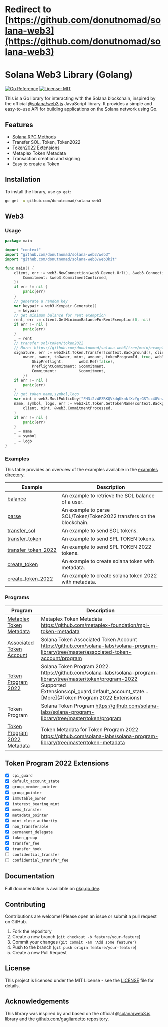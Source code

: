 # Redirect to [https://github.com/donutnomad/solana-web3](https://github.com/donutnomad/solana-web3)

# Solana Web3 Library (Golang)

[![Go Reference](https://pkg.go.dev/badge/github.com/donutnomad/solana-web3.svg)](https://pkg.go.dev/github.com/donutnomad/solana-web3)
[![License: MIT](https://img.shields.io/badge/License-MIT-blue.svg)](LICENSE)

This is a Go library for interacting with the Solana blockchain, inspired by the
official [@solana/web3.js](https://github.com/solana-labs/solana-web3.js) JavaScript library. It provides a simple and
easy-to-use API for building applications on the Solana network using Go.

## Features

- [Solana RPC Methods](https://solana.com/docs/rpc/http/)
- Transfer SOL, Token, Token2022
- Token2022 Extensions
- Metaplex Token Metadata
- Transaction creation and signing
- Easy to create a Token

## Installation

To install the library, use `go get`:

```sh
go get -u github.com/donutnomad/solana-web3
```

## Web3

### Usage

```go
package main

import "context"
import "github.com/donutnomad/solana-web3/web3"
import "github.com/donutnomad/solana-web3/web3kit"

func main() {
	client, err := web3.NewConnection(web3.Devnet.Url(), &web3.ConnectionConfig{
		Commitment: &web3.CommitmentConfirmed,
	})
	if err != nil {
		panic(err)
	}
	// generate a random key
	var keypair = web3.Keypair.Generate()
	_ = keypair
	// get minimum balance for rent exemption
	rent, err := client.GetMinimumBalanceForRentExemption(0, nil)
	if err != nil {
		panic(err)
	}
	_ = rent
	// transfer sol/token/token2022
	// More: https://github.com/donutnomad/solana-web3/tree/main/example/transfer_sol
	signature, err := web3kit.Token.Transfer(context.Background(), client,
		owner, owner, toOwner, mint, amount, tokenProgramId, true, web3.ConfirmOptions{
			SkipPreflight:       web3.Ref(false),
			PreflightCommitment: &commitment,
			Commitment:          &commitment,
		})
	if err != nil {
		panic(err)
	}
	// get token name,symbol,logo
	var mint = web3.MustPublicKey("FH3i2zWEZRKQVkdqKknkfXzYgrGSTcc48VnwoJduf2o1")
	name, symbol, logo, err := web3kit.Token.GetTokenName(context.Background(),
		client, mint, &web3.CommitmentProcessed,
	)
	if err != nil {
		panic(err)
	}
	_ = name
	_ = symbol
	_ = logo
}

```

### Examples

This table provides an overview of the examples available in
the [examples directory](https://github.com/donutnomad/solana-web3/tree/main/example/).

| Example                                                                                                | Description                                                          |
|--------------------------------------------------------------------------------------------------------|----------------------------------------------------------------------|
| [balance](https://github.com/donutnomad/solana-web3/tree/main/example/balance)                         | An example to retrieve the SOL balance of a user.                    |
| [parse](https://github.com/donutnomad/solana-web3/tree/main/example/parse)                             | An example to parse SOL/Token/Token2022 transfers on the blockchain. |
| [transfer_sol](https://github.com/donutnomad/solana-web3/tree/main/example/transfer_sol)               | An example to send SOL tokens.                                       |
| [transfer_token](https://github.com/donutnomad/solana-web3/tree/main/example/transfer_token)           | An example to send SPL TOKEN tokens.                                 |
| [transfer_token_2022](https://github.com/donutnomad/solana-web3/tree/main/example/transfer_token_2022) | An example to send SPL TOKEN 2022 tokens.                            |
| [create_token](https://github.com/donutnomad/solana-web3/tree/main/example/create_token)               | An example to create solana token with metadata.                     |
| [create_token_2022](https://github.com/donutnomad/solana-web3/tree/main/example/create_token_2022)     | An example to create solana token 2022 with metadata.                |

### Programs

| Program                                                                                                  | Description                                                                                                                                                                                                        |
|----------------------------------------------------------------------------------------------------------|--------------------------------------------------------------------------------------------------------------------------------------------------------------------------------------------------------------------|
| [Metaplex Token Metadata](https://github.com/donutnomad/solana-web3/tree/main/mpl_token_metadata)        | Metaplex Token Metadata https://github.com/metaplex-foundation/mpl-token-metadata                                                                                                                                  |
| [Associated Token Account](https://github.com/donutnomad/solana-web3/tree/main/associated_token_account) | Solana Token Associated Token Account https://github.com/solana-labs/solana-program-library/tree/master/associated-token-account/program                                                                           |
| [Token Program 2022](https://github.com/donutnomad/solana-web3/tree/main/spl_token_2022)                 | Solana Token Program 2022. https://github.com/solana-labs/solana-program-library/tree/master/token/program-2022 <br/>Supported Extensions:cpi_guard,default_account_state...[More](#Token Program 2022 Extensions) |
| Token Program                                                                                            | Solana Token Program https://github.com/solana-labs/solana-program-library/tree/master/token/program                                                                                                               |
| [Token Program 2022 Metadata](https://github.com/donutnomad/solana-web3/tree/main/token_metadata)        | Token Metadata for Token Program 2022 https://github.com/solana-labs/solana-program-library/tree/master/token-metadata                                                                                             |

## Token Program 2022 Extensions

- [x] `cpi_guard`
- [x] `default_account_state`
- [x] `group_member_pointer`
- [x] `group_pointer`
- [x] `immutable_owner`
- [x] `interest_bearing_mint`
- [x] `memo_transfer`
- [x] `metadata_pointer`
- [x] `mint_close_authority`
- [x] `non_transferable`
- [x] `permanent_delegate`
- [x] `token_group`
- [x] `transfer_fee`
- [x] `transfer_hook`
- [ ] `confidential_transfer`
- [ ] `confidential_transfer_fee`

## Documentation

Full documentation is available on [pkg.go.dev](https://pkg.go.dev/github.com/donutnomad/solana-web3).

## Contributing

Contributions are welcome! Please open an issue or submit a pull request on GitHub.

1. Fork the repository
2. Create a new branch (`git checkout -b feature/your-feature`)
3. Commit your changes (`git commit -am 'Add some feature'`)
4. Push to the branch (`git push origin feature/your-feature`)
5. Create a new Pull Request

## License

This project is licensed under the MIT License - see the [LICENSE](LICENSE) file for details.

## Acknowledgements

This library was inspired by and based on the official [@solana/web3.js](https://github.com/solana-labs/solana-web3.js)
library and the [github.com/gagliardetto](https://github.com/gagliardetto/solana-go) repository.
